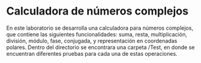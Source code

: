 ﻿# Calculadora de números complejos

En este laboratorio se desarrolla una calculadora para números complejos, que contiene las siguientes funcionalidades: suma, resta, multiplicación, división, módulo, fase, conjugada, y representación en coordenadas polares.
Dentro del directorio se encontrara una carpeta /Test, en donde se encuentran diferentes pruebas para cada una de estas operaciones.